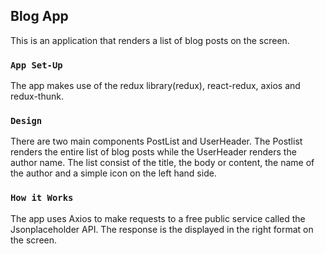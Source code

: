 
## Blog App

This is an application that renders a list of blog posts on the screen. 

### `App Set-Up`
The app makes use of the redux library(redux), react-redux, axios and redux-thunk.

### `Design`
There are two main components PostList and UserHeader. 
The Postlist renders the entire list of blog posts while the UserHeader renders the author name.
The list consist of the title, the body or content, the name of the author and a simple icon on the left hand side.


### `How it Works`

The app uses Axios to make requests to a free public service called the Jsonplaceholder API. The response is the displayed in the right format on the screen.


